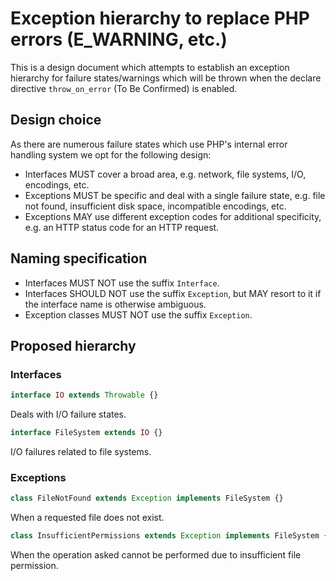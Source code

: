 # Exception hierarchy to replace PHP errors (E_WARNING, etc.)

This is a design document which attempts to establish an exception
hierarchy for failure states/warnings which will be thrown when
the declare directive ``throw_on_error`` (To Be Confirmed) is enabled.

## Design choice
As there are numerous failure states which use PHP's internal error handling system we opt for the following design:
  * Interfaces MUST cover a broad area, e.g. network, file systems, I/O, encodings, etc.
  * Exceptions MUST be specific and deal with a single failure state,
  e.g. file not found, insufficient disk space, incompatible encodings, etc.
  * Exceptions MAY use different exception codes for additional specificity,
  e.g. an HTTP status code for an HTTP request.

## Naming specification
  * Interfaces MUST NOT use the suffix ``Interface``.
  * Interfaces SHOULD NOT use the suffix ``Exception``,
  but MAY resort to it if the interface name is otherwise ambiguous.
  * Exception classes MUST NOT use the suffix ``Exception``.

## Proposed hierarchy
### Interfaces
```php
interface IO extends Throwable {}
```
Deals with I/O failure states.

```php
interface FileSystem extends IO {}
```
I/O failures related to file systems.
  
### Exceptions
```php
class FileNotFound extends Exception implements FileSystem {}
```
When a requested file does not exist.

```php
class InsufficientPermissions extends Exception implements FileSystem {}
```
When the operation asked cannot be performed due to insufficient file permission.

